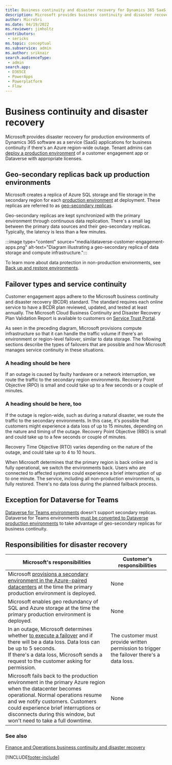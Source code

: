```yaml
---
title: Business continuity and disaster recovery for Dynamics 365 SaaS apps
description: Microsoft provides business continuity and disaster recovery for production environments of Dynamics 365 SaaS applications if there's an Azure region-wide outage. 
author: MicroSri
ms.date: 04/19/2022
ms.reviewer: jimholtz
contributors: 
 - sericks 
ms.topic: conceptual
ms.subservice: admin
ms.author: sriknair
search.audienceType: 
 - admin
search.app:
 - D365CE
 - PowerApps
 - Powerplatform
 - Flow
---
```


# Business continuity and disaster recovery

Microsoft provides disaster recovery for production environments of Dynamics 365 software as a service (SaaS) applications for business continuity if there's an Azure region-wide outage. Tenant admins can [deploy a production environment](create-environment.md) of a customer engagement app or Dataverse with appropriate licenses.

## Geo-secondary replicas back up production environments
<!-- I don't think this is a great H2 heading, but a heading should go here. Open to suggestions! -->

Microsoft creates a replica of Azure SQL storage and file storage in the secondary region for each [production environment](environments-overview.md) at deployment. These replicas are referred to as [geo-secondary replicas](/azure/best-practices-availability-paired-regions).

Geo-secondary replicas are kept synchronized with the primary environment through continuous data replication. There's a small lag between the primary data sources and their geo-secondary replicas. Typically, the latency is less than a few minutes.

:::image type="content" source="media/dataverse-customer-engagement-apps.png" alt-text="Diagram illustrating a geo-secondary replica of data storage and compute infrastructure.":::

To learn more about data protection in non-production environments, see [Back up and restore environments](backup-restore-environments.md).

## Failover types and service continuity

Customer engagement apps adhere to the Microsoft business continuity and disaster recovery (BCDR) standard. The standard requires each online service to have a BCDR plan reviewed, updated, and tested at least annually. The Microsoft Cloud Business Continuity and Disaster Recovery Plan Validation Report is available to customers on [Service Trust Portal](https://aka.ms/stp).

As seen in the preceding diagram, Microsoft provisions compute infrastructure so that it can handle the traffic volume if there's an environment or region-level failover, similar to data storage. The following sections describe the types of failovers that are possible and how Microsoft manages service continuity in these situations.
<!-- Based on the previous sentence, it should be clear in the following sections what the failover types are. It's not really clear at all. The following two paragraphs seem to be saying the same thing. I think it's a little clearer after my edits, but I may have made things worse. Can you please clarify the types of failover and add an H3 heading for each to make scanning easier? -->

### A heading should be here

If an outage is caused by faulty hardware or a network interruption, we route the traffic to the secondary region environments. Recovery Point Objective (RPO) is small and could take up to a few seconds or a couple of minutes.

### A heading should be here, too

If the outage is region-wide, such as during a natural disaster, we route the traffic to the secondary environments. In this case, it's possible that customers might experience a data loss of up to 15 minutes, depending on the nature and timing of the outage. Recovery Point Objective (RBO) is small and could take up to a few seconds or couple of minutes.
<!--Again, it's not clear how "this case" is different from the case described in the previous paragraph.-->

Recovery Time Objective (RTO) varies depending on the nature of the outage, and could take up to 4 to 10 hours.
<!-- Are RBO and RTO well-known industry terms that don't need explaining? If not, a link to an explanatory article would be very helpful here. -->

When Microsoft determines that the primary region is back online and is fully operational, we switch the environments back. Users who are connected to affected systems could experience a brief interruption of up to one minute. The service, including all non-production environments, is fully restored. There's no data loss during the planned failback process.
<!-- Is "failback" the same as "failover"? If so, it's better to use the same term consistently. -->

## Exception for Dataverse for Teams

[Dataverse for Teams environments](about-teams-environment.md) doesn't support secondary replicas. Dataverse for Teams environments [must be converted to Dataverse production environments](about-teams-environment.md#upgrade-process) to take advantage of geo-secondary replicas for business continuity.

## Responsibilities for disaster recovery

| Microsoft's responsibilities | Customer's responsibilities |
| --- | --- |
| Microsoft [provisions a secondary environment in the Azure-paired datacenters](/azure/availability-zones/cross-region-replication-azure) at the time the primary production environment is deployed. | None |
| Microsoft enables geo redundancy of SQL and Azure storage at the time the primary production environment is deployed. | None  |
| In an outage, Microsoft determines whether [to execute a failover](https://azure.microsoft.com/blog/azure-sql-database-geo-restore/) and if there will be a data loss. Data loss can be up to 5 seconds.<br>If there's a data loss, Microsoft sends a request to the customer asking for permission. | The customer must provide written permission to trigger the failover there's a data loss. |
| Microsoft fails back to the production environment in the primary Azure region when the datacenter becomes operational. Normal operations resume and we notify customers. Customers could experience brief interruptions or disconnects during this window, but won't need to take a full downtime. | None |

### See also

[Finance and Operations business continuity and disaster recovery](/dynamics365/fin-ops-core/dev-itpro/sysadmin/business-continuity-disaster-recovery)

[!INCLUDE[footer-include](../includes/footer-banner.md)]

